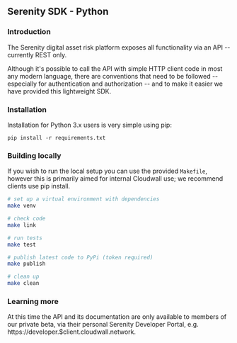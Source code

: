 ## Serenity SDK - Python

### Introduction

The Serenity digital asset risk platform exposes all functionality via an API -- currently REST only.

Although it's possible to call the API with simple HTTP client code in most any modern language, there
are conventions that need to be followed -- especially for authentication and authorization -- and to
make it easier we have provided this lightweight SDK.

### Installation

Installation for Python 3.x users is very simple using pip:

```plain
pip install -r requirements.txt
```

### Building locally

If you wish to run the local setup you can use the provided ```Makefile```, however this
is primarily aimed for internal Cloudwall use; we recommend clients use pip install.

```bash
# set up a virtual environment with dependencies
make venv

# check code
make link

# run tests
make test

# publish latest code to PyPi (token required)
make publish

# clean up
make clean
```

### Learning more

At this time the API and its documentation are only available to members of our private beta, via
their personal Serenity Developer Portal, e.g. https://developer.$client.cloudwall.network.